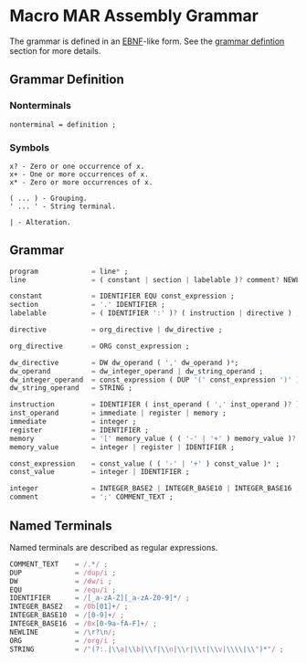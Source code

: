 # Macro MAR Assembly Grammar

The grammar is defined in an [EBNF](https://en.wikipedia.org/wiki/Extended_Backus%E2%80%93Naur_form)-like form. See the [grammar defintion](#grammar-definition) section for more details.

## Grammar Definition

### Nonterminals
```
nonterminal = definition ;
```

### Symbols
```
x? - Zero or one occurrence of x.
x+ - One or more occurrences of x.
x* - Zero or more occurrences of x.

( ... ) - Grouping.
' ... ' - String terminal.

| - Alteration.
```

## Grammar
```dart
program             = line* ;
line                = ( constant | section | labelable )? comment? NEWLINE ;

constant            = IDENTIFIER EQU const_expression ;
section             = '.' IDENTIFIER ;
labelable           = ( IDENTIFIER ':' )? ( instruction | directive ) ;

directive           = org_directive | dw_directive ;

org_directive       = ORG const_expression ;

dw_directive        = DW dw_operand ( ',' dw_operand )*;
dw_operand          = dw_integer_operand | dw_string_operand ;
dw_integer_operand  = const_expression ( DUP '(' const_expression ')' )? ;
dw_string_operand   = STRING ;

instruction         = IDENTIFIER ( inst_operand ( ',' inst_operand )? )? ;
inst_operand        = immediate | register | memory ;
immediate           = integer ;
register            = IDENTIFIER ;
memory              = '[' memory_value ( ( '-' | '+' ) memory_value )? ']' ;
memory_value        = integer | register | IDENTIFIER ;

const_expression    = const_value ( ( '-' | '+' ) const_value )* ;
const_value         = integer | IDENTIFIER ;

integer             = INTEGER_BASE2 | INTEGER_BASE10 | INTEGER_BASE16 ;
comment             = ';' COMMENT_TEXT ;
```

## Named Terminals
Named terminals are described as regular expressions.

```javascript
COMMENT_TEXT    = /.*/ ;
DUP             = /dup/i ;
DW              = /dw/i ;
EQU             = /equ/i ;
IDENTIFIER      = /[_a-zA-Z][_a-zA-Z0-9]*/ ;
INTEGER_BASE2   = /0b[01]+/ ;
INTEGER_BASE10  = /[0-9]+/ ;
INTEGER_BASE16  = /0x[0-9a-fA-F]+/ ;
NEWLINE         = /\r?\n/;
ORG             = /org/i ;
STRING          = /"(?:.|\\a|\\b|\\f|\\n|\\r|\\t|\\v|\\\\|\\")*"/ ;
```